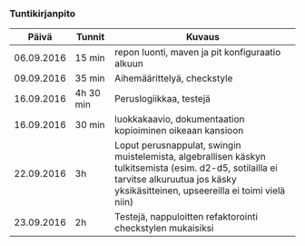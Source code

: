 ### Tuntikirjanpito
Päivä | Tunnit | Kuvaus
--------------- | ----- | ------
06.09.2016 | 15 min | repon luonti, maven ja pit konfiguraatio alkuun
09.09.2016 | 35 min | Aihemäärittelyä, checkstyle
16.09.2016 | 4h 30 min | Peruslogiikkaa, testejä
16.09.2016 | 30 min | luokkakaavio, dokumentaation kopioiminen oikeaan kansioon
22.09.2016 | 3h | Loput perusnappulat, swingin muistelemista, algebrallisen käskyn tulkitsemista (esim. d2-d5, sotilailla ei tarvitse alkuruutua jos käsky yksikäsitteinen, upseereilla ei toimi vielä niin)
23.09.2016 | 2h | Testejä, nappuloitten refaktorointi checkstylen mukaisiksi
